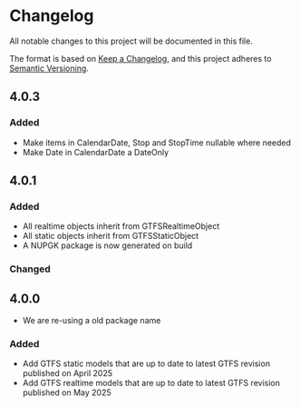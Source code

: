 # Changelog

All notable changes to this project will be documented in this file.

The format is based on [Keep a Changelog](https://keepachangelog.com/en/1.1.0/),
and this project adheres to [Semantic Versioning](https://semver.org/spec/v2.0.0.html).

## 4.0.3
### Added
- Make items in CalendarDate, Stop and StopTime nullable where needed
- Make Date in CalendarDate a DateOnly

## 4.0.1
### Added
- All realtime objects inherit from GTFSRealtimeObject
- All static objects inherit from GTFSStaticObject
- A NUPGK package is now generated on build

### Changed
## 4.0.0
- We are re-using a old package name
### Added
- Add GTFS static models that are up to date to latest GTFS revision published on April 2025
- Add GTFS realtime models that are up to date to latest GTFS revision published on May 2025